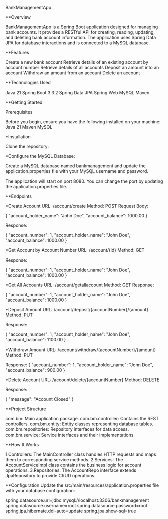 BankManagementApp



**Overview

BankManagementApp is a Spring Boot application designed for managing bank accounts. It provides a RESTful API for creating, reading, updating, and deleting bank account information. The application uses Spring Data JPA for database interactions and is connected to a MySQL database.



**Features

Create a new bank account
Retrieve details of an existing account by account number
Retrieve details of all accounts
Deposit an amount into an account
Withdraw an amount from an account
Delete an account



**Technologies Used

Java 21
Spring Boot 3.3.2
Spring Data JPA
Spring Web
MySQL
Maven



**Getting Started

Prerequisites

Before you begin, ensure you have the following installed on your machine:
Java 21
Maven
MySQL



*Installation

Clone the repository:



*Configure the MySQL Database:

Create a MySQL database named bankmanagement and update the application.properties file with your MySQL username and password.



The application will start on port 8080. You can change the port by updating the application.properties file.



**Endpoints

*Create Account
URL: /account/create
Method: POST
Request Body:

{
  "account_holder_name": "John Doe",
  "account_balance": 1000.00
}

Response:


{
  "account_number": 1,
  "account_holder_name": "John Doe",
  "account_balance": 1000.00
}

*Get Account by Account Number
URL: /account/{id}
Method: GET

Response:


{
  "account_number": 1,
  "account_holder_name": "John Doe",
  "account_balance": 1000.00
}

*Get All Accounts
URL: /account/getallaccount
Method: GET
Response:

  {
    "account_number": 1,
    "account_holder_name": "John Doe",
    "account_balance": 1000.00
  }


*Deposit Amount
URL: /account/deposit/{accountNumber}/{amount}
Method: PUT


Response:

{
  "account_number": 1,
  "account_holder_name": "John Doe",
  "account_balance": 1100.00
}



*Withdraw Amount
URL: /account/withdraw/{accountNumber}/{amount}
Method: PUT

Response:
{
  "account_number": 1,
  "account_holder_name": "John Doe",
  "account_balance": 900.00
}



*Delete Account
URL: /account/delete/{accountNumber}
Method: DELETE

Response:

{
  "message": "Account Closed"
}




**Project Structure

com.bm: Main application package.
com.bm.controller: Contains the REST controllers.
com.bm.entity: Entity classes representing database tables.
com.bm.repositories: Repository interfaces for data access.
com.bm.service: Service interfaces and their implementations.




**How It Works

1.Controllers: The MainController class handles HTTP requests and maps them to corresponding service methods.
2.Services: The AccountServiceImpl class contains the business logic for account operations.
3.Repositories: The AccountRepo interface extends JpaRepository to provide CRUD operations.




**Configuration
Update the src/main/resources/application.properties file with your database configuration:

spring.datasource.url=jdbc:mysql://localhost:3306/bankmanagement
spring.datasource.username=root
spring.datasource.password=root
spring.jpa.hibernate.ddl-auto=update
spring.jpa.show-sql=true



